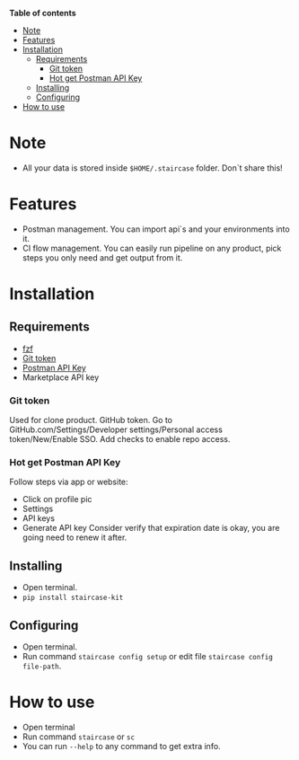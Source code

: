 **Table of contents**
- [Note](#note)
- [Features](#features)
- [Installation](#installation)
  - [Requirements](#requirements)
    - [Git token](#git-token)
    - [Hot get Postman API Key](#hot-get-postman-api-key)
  - [Installing](#installing)
  - [Configuring](#configuring)
- [How to use](#how-to-use)

# Note
- All your data is stored inside `$HOME/.staircase` folder. Don`t share this!
# Features
- Postman management. You can import api`s and your environments into it.
- CI flow management. You can easily run pipeline on any product, pick steps you only need and get output from it.

# Installation
## Requirements
- [fzf](https://github.com/junegunn/fzf#installation)
- [Git token](#git-token)
- [Postman API Key](#hot-get-postman-api-key)
- Marketplace API key

### Git token
Used for clone product.
GitHub token. Go to GitHub.com/Settings/Developer settings/Personal access token/New/Enable SSO.
Add checks to enable repo access.

### Hot get Postman API Key
Follow steps via app or website:
- Click on profile pic 
- Settings 
- API keys 
- Generate API key
  Consider verify that expiration date is okay, you are going need to renew it after.

## Installing 
- Open terminal.
- `pip install staircase-kit`

## Configuring
- Open terminal.
- Run command `staircase config setup` or edit file `staircase config file-path`.

# How to use
- Open terminal
- Run command `staircase` or `sc`
- You can run `--help` to any command to get extra info.
